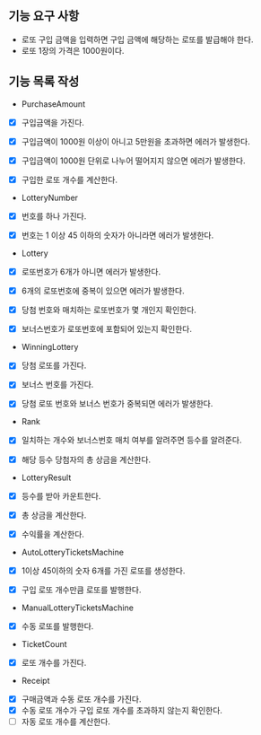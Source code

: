 ## 기능 요구 사항
- 로또 구입 금액을 입력하면 구입 금액에 해당하는 로또를 발급해야 한다.
- 로또 1장의 가격은 1000원이다.

## 기능 목록 작성
- PurchaseAmount
- [x] 구입금액을 가진다.
- [x] 구입금액이 1000원 이상이 아니고 5만원을 초과하면 에러가 발생한다.
- [x] 구입금액이 1000원 단위로 나누어 떨어지지 않으면 에러가 발생한다.
- [x] 구입한 로또 개수를 계산한다.


- LotteryNumber
- [x] 번호를 하나 가진다.
- [x] 번호는 1 이상 45 이하의 숫자가 아니라면 에러가 발생한다.   


- Lottery
- [x] 로또번호가 6개가 아니면 에러가 발생한다.
- [x] 6개의 로또번호에 중복이 있으면 에러가 발생한다.
- [x] 당첨 번호와 매치하는 로또번호가 몇 개인지 확인한다.
- [x] 보너스번호가 로또번호에 포함되어 있는지 확인한다.


- WinningLottery
- [x] 당첨 로또를 가진다.
- [x] 보너스 번호를 가진다.
- [x] 당첨 로또 번호와 보너스 번호가 중복되면 에러가 발생한다.


- Rank
- [x] 일치하는 개수와 보너스번호 매치 여부를 알려주면 등수를 알려준다.
- [x] 해당 등수 당첨자의 총 상금을 계산한다.


- LotteryResult
- [x] 등수를 받아 카운트한다.
- [x] 총 상금을 계산한다.
- [x] 수익률을 계산한다.


- AutoLotteryTicketsMachine
- [x] 1이상 45이하의 숫자 6개를 가진 로또를 생성한다.
- [x] 구입 로또 개수만큼 로또를 발행한다.


- ManualLotteryTicketsMachine
- [x] 수동 로또를 발행한다.


- TicketCount
- [x] 로또 개수를 가진다.


- Receipt
- [x] 구매금액과 수동 로또 개수를 가진다.
- [x] 수동 로또 개수가 구입 로또 개수를 초과하지 않는지 확인한다.
- [ ] 자동 로또 개수를 계산한다.
